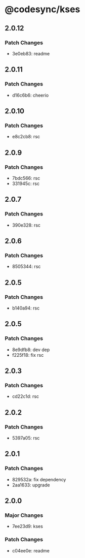 # @codesync/kses

## 2.0.12

### Patch Changes

- 3e0eb83: readme

## 2.0.11

### Patch Changes

- d16c6b6: cheerio

## 2.0.10

### Patch Changes

- e8c2cb8: rsc

## 2.0.9

### Patch Changes

- 7bdc566: rsc
- 331945c: rsc

## 2.0.7

### Patch Changes

- 390e328: rsc

## 2.0.6

### Patch Changes

- 8505344: rsc

## 2.0.5

### Patch Changes

- b140a94: rsc

## 2.0.5

### Patch Changes

- 8e9dfb8: dev dep
- f225f18: fix rsc

## 2.0.3

### Patch Changes

- cd22c1d: rsc

## 2.0.2

### Patch Changes

- 5397a05: rsc

## 2.0.1

### Patch Changes

- 829532a: fix dependency
- 2aa1633: upgrade

## 2.0.0

### Major Changes

- 7ee23d9: kses

### Patch Changes

- c04ee0e: readme
